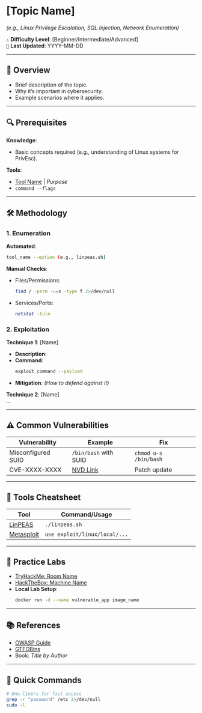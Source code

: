 # [Topic Name]  
*(e.g., Linux Privilege Escalation, SQL Injection, Network Enumeration)*  

`⚠️` **Difficulty Level**: [Beginner/Intermediate/Advanced]  
`📅` **Last Updated**: YYYY-MM-DD  

---

## 📌 Overview  
- Brief description of the topic.  
- Why it’s important in cybersecurity.  
- Example scenarios where it applies.  

---

## 🔍 Prerequisites  
**Knowledge**:  
- Basic concepts required (e.g., understanding of Linux systems for PrivEsc).  

**Tools**:  
- [Tool Name](https://link) | *Purpose*  
- `command --flags`  

---

## 🛠️ Methodology  
### 1. Enumeration  
**Automated**:  
```bash
tool_name --option (e.g., linpeas.sh)
```  
**Manual Checks**:  
- Files/Permissions:  
  ```bash
  find / -perm -u=s -type f 2>/dev/null
  ```  
- Services/Ports:  
  ```bash
  netstat -tuln
  ```  

### 2. Exploitation  
**Technique 1**: [Name]  
- **Description**:  
- **Command**:  
  ```bash
  exploit_command --payload
  ```  
- **Mitigation**: *(How to defend against it)*  

**Technique 2**: [Name]  
...  

---

## ⚠️ Common Vulnerabilities  
| Vulnerability | Example | Fix |  
|--------------|---------|-----|  
| Misconfigured SUID | `/bin/bash` with SUID | `chmod u-s /bin/bash` |  
| CVE-XXXX-XXXX | [NVD Link](https://nvd.nist.gov) | Patch update |  

---

## 🧰 Tools Cheatsheet  
| Tool | Command/Usage |  
|------|--------------|  
| [LinPEAS](https://github.com/carlospolop/PEASS-ng) | `./linpeas.sh` |  
| [Metasploit](https://www.metasploit.com/) | `use exploit/linux/local/...` |  

---

## 🎯 Practice Labs  
- [TryHackMe: Room Name](https://tryhackme.com)  
- [HackTheBox: Machine Name](https://hackthebox.com)  
- **Local Lab Setup**:  
  ```bash
  docker run -d --name vulnerable_app image_name
  ```  

---

## 📚 References  
- [OWASP Guide](https://owasp.org)  
- [GTFOBins](https://gtfobins.github.io)  
- Book: *Title by Author*  

---

## 🚀 Quick Commands  
```bash
# One-liners for fast access
grep -r "password" /etc 2>/dev/null
sudo -l
```